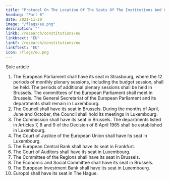 ```yaml
---
title: "Protocol On The Location Of The Seats Of The Institutions And Of Certain Bodies, Offices, Agencies And Departments Of The Eu"
heading: "Part 6"
date: 2021-11-20
image: "/flags/eu.png"
description: ""
linkb: /research/constitutions/eu
linkbtext: "EU"
linkf: /research/constitutions/eu
linkftext: "EU"
icon: /flags/eu.png
---
```


<!-- THE HIGH CONTRACTING PARTIES,
HAVING REGARD to Article 3‑432 of the Constitution,
RECALLING AND CONFIRMING the Decision of 8 April 1965, and without prejudice to the decisions concerning the
seat of future institutions, bodies, offices, agencies and departments,
HAVE AGREED UPON the following provisions, which shall be annexed to the Treaty establishing a Constitution for
Europe and to the Treaty establishing the European Atomic Energy Community: -->

Sole article
1. The European Parliament shall have its seat in Strasbourg, where the 12 periods of monthly
plenary sessions, including the budget session, shall be held. The periods of additional plenary
sessions shall be held in Brussels. The committees of the European Parliament shall meet in Brussels.
The General Secretariat of the European Parliament and its departments shall remain in Luxembourg.
2. The Council shall have its seat in Brussels. During the months of April, June and October, the
Council shall hold its meetings in Luxembourg.
3. The Commission shall have its seat in Brussels. The departments listed in Articles 7, 8 and 9 of
the Decision of 8 April 1965 shall be established in Luxembourg.
4. The Court of Justice of the European Union shall have its seat in Luxembourg.
5. The European Central Bank shall have its seat in Frankfurt.
6. The Court of Auditors shall have its seat in Luxembourg.
7. The Committee of the Regions shall have its seat in Brussels.
8. The Economic and Social Committee shall have its seat in Brussels.
9. The European Investment Bank shall have its seat in Luxembourg.
10. Europol shall have its seat in The Hague.

